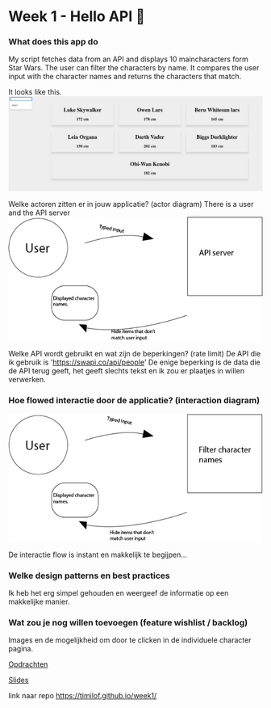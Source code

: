 # Week 1 - Hello API 🐒

### What does this app do
My script fetches data from an API and displays 10 maincharacters form Star Wars. The user can filter the characters by name. It compares the user input with the character names and returns the characters that match.
  
  It looks like this.
  ![screen cap img](public/img/screen_1.png)  
  
Welke actoren zitten er in jouw applicatie? (actor diagram)
There is a user and the API server
  ![actor diagram img](public/img/actor_dia.png)
  
Welke API wordt gebruikt en wat zijn de beperkingen? (rate limit)
  De API die ik gebruik is 'https://swapi.co/api/people'
  De enige beperking is de data die de API terug geeft, het geeft slechts tekst en ik zou er plaatjes in willen verwerken.

### Hoe flowed interactie door de applicatie? (interaction diagram)

![interactin img](public/img/interaction.png)

  De interactie flow is instant en makkelijk te begijpen...

### Welke design patterns en best practices
  Ik heb het erg simpel gehouden en weergeef de informatie op een makkelijke manier.

### Wat zou je nog willen toevoegen (feature wishlist / backlog)
  Images en de mogelijkheid om door te clicken in de individuele character pagina.


[Opdrachten](https://drive.google.com/open?id=1OVhWQNaCgSluYviTKKWcApkyPd23xow1PiExb8GYANM)

[Slides](https://drive.google.com/open?id=1Rjl9xqXoKniQSRJPdkU1O5YwWC33SJK8KiV0a-H_xZU)


link naar repo
https://timilof.github.io/week1/
